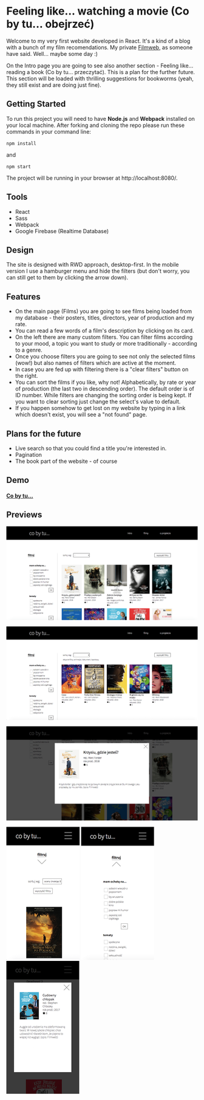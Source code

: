 # Feeling like... watching a movie (Co by tu... obejrzeć)

Welcome to my very first website developed in React. It's a kind of a blog with a bunch of my film recomendations. My private [Filmweb](https://www.filmweb.pl/), as someone have said. Well... maybe some day :)

On the Intro page you are going to see also another section - Feeling like... reading a book (Co by tu... przeczytać). This is a plan for the further future. This section will be loaded with thrilling suggestions for bookworms (yeah, they still exist and are doing just fine).



## Getting Started

To run this project you will need to have **Node.js** and **Webpack** installed on your local machine. After forking and cloning the repo please run these commands in your command line:

```
npm install
```

and

```
npm start
```

The project will be running in your browser at http://localhost:8080/.



## Tools

- React
- Sass
- Webpack
- Google Firebase (Realtime Database)



## Design

The site is designed with RWD approach, desktop-first. In the mobile version I use a hamburger menu and hide the filters (but don't worry, you can still get to them by clicking the arrow down).



## Features

- On the main page (Films) you are going to see films being loaded from my database - their posters, titles, directors, year of production and my rate. 
- You can read a few words of a film's description by clicking on its card.
- On the left there are many custom filters. You can filter films according to your mood, a topic you want to study or more traditionally - according to a genre.
- Once you choose filters you are going to see not only the selected films (wow!) but also names of filters which are active at the moment.
- In case you are fed up with filtering there is a "clear filters" button on the right.
- You can sort the films if you like, why not! Alphabetically, by rate or year of production (the last two in descending order). The default order is of ID number. While filters are changing the sorting order is being kept. If you want to clear sorting just change the select's value to default.
- If you happen somehow to get lost on my website by typing in a link which doesn't exist, you will see a "not found" page.

#### 

## Plans for the future

- Live search so that you could find a title you're interested in.
- Pagination
- The book part of the website - of course



## Demo

#### [Co by tu...](https://karin-on.github.io/co-by-tu/)



## Previews

![](./images/co-by-tu_prev1.png)

![](./images/co-by-tu_prev2.png)

![](./images/co-by-tu_prev3.png)

![](./images/co-by-tu_prev4.png) ![](./images/co-by-tu_prev5.png)![](./images/co-by-tu_prev6.png)

